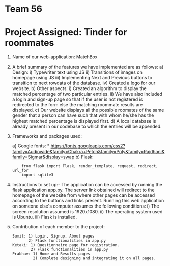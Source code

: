 # Team 56

# Project Assigned: Tinder for roommates

1. Name of our web-application: MatchBox

2. A brief summary of the features we have implemented are as follows:
    a) Design:
        i) Typewriter text using JS
        ii) Transitions of images on homepage using JS
        iii) Implementing Next and Previous buttons to transition to next rowdata of the database.
        iv) Created a logo for our website.
    b) Other aspects:
        i) Created an algorithm to display the matched percentage of two particular entries.
        ii) We have also included a login and sign-up page so that if the user is not registered is redirected to the form else the matching roommate results are displayed.
    c) Our website displays all the possible roomates of the same gender that a person can have such that with whom he/she has the highest matched percentage is displayed first.
    d) A local database is already present in our codebase to which the entries will be appended.

3. Frameworks and packages used:

    a) Google fonts: 
        * https://fonts.googleapis.com/css2?family=Audiowide&family=Chakra+Petch&family=Poly&family=Rajdhani&family=Sigmar&display=swap
    b) Flask:
    ```
        from flask import Flask, render_template, request, redirect, url_for
        import sqlite3
    ```
    
4. Instructions to set up:-
    The application can be accessed by running the flask application app.py. The server link obtained will redirect to the homepage of the website from where other pages can be accessed according to the buttons and links present.
  Running this web application on someone else's computer assumes the following conditions:
    i) The screen resolution assumed is 1920x1080.
    ii) The operating system used is Ubuntu.
    iii) Flask is installed.

5. Contribution of each member to the project:
    ```
    Sumit: 1) Login, Signup, About pages
           2) Flask functionalities in app.py
    Ketaki: 1) Questionnaire page for registration.
            2) Flask functionalities in app.py
    Prabhav: 1) Home and Results pages
             2) Complete designing and integrating it on all pages.
    ```
